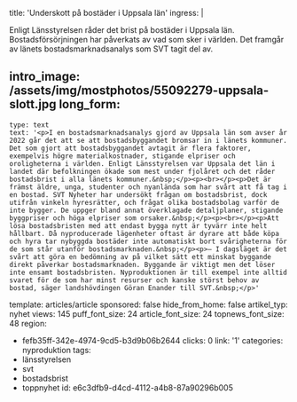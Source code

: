 title: 'Underskott på bostäder i Uppsala län'
ingress: |
  <p>Enligt Länsstyrelsen råder det brist på bostäder i Uppsala län. Bostadsförsörjningen har påverkats av vad som sker i världen. Det framgår av länets bostadsmarknadsanalys som SVT tagit del av.
  </p>
  
intro_image: /assets/img/mostphotos/55092279-uppsala-slott.jpg
long_form:
  -
    type: text
    text: '<p>I en bostadsmarknadsanalys gjord av Uppsala län som avser år 2022 går det att se att bostadsbyggandet bromsar in i länets kommuner. Det som gjort att bostadsbyggandet avtagit är flera faktorer, exempelvis högre materialkostnader, stigande elpriser och oroligheterna i världen. Enligt Länsstyrelsen var Uppsala det län i landet där befolkningen ökade som mest under fjolåret och det råder bostadsbrist i alla länets kommuner.&nbsp;</p><p><br></p><p>Det är främst äldre, unga, studenter och nyanlända som har svårt att få tag i en bostad. SVT Nyheter har undersökt frågan om bostadsbrist, dock utifrån vinkeln hyresrätter, och frågat olika bostadsbolag varför de inte bygger. De uppger bland annat överklagade detaljplaner, stigande byggpriser och höga elpriser som orsaker.&nbsp;</p><p><br></p><p>Att lösa bostadsbristen med att endast bygga nytt är tyvärr inte helt hållbart. Då nyproducerade lägenheter oftast är dyrare att både köpa och hyra tar nybyggda bostäder inte automatiskt bort svårigheterna för de som står utanför bostadsmarknaden.&nbsp;</p><p>– I dagsläget är det svårt att göra en bedömning av på vilket sätt ett minskat byggande direkt påverkar bostadsmarknaden. Byggande är viktigt men det löser inte ensamt bostadsbristen. Nyproduktionen är till exempel inte alltid svaret för de som har minst resurser och kanske störst behov av bostad, säger landshövdingen Göran Enander till SVT.&nbsp;</p>'
template: articles/article
sponsored: false
hide_from_home: false
artikel_typ: nyhet
views: 145
puff_font_size: 24
article_font_size: 24
topnews_font_size: 48
region:
  - fefb35ff-342e-4974-9cd5-b3d9b06b2644
clicks: 0
link: '1'
categories: nyproduktion
tags:
  - länsstyrelsen
  - svt
  - bostadsbrist
  - toppnyhet
id: e6c3dfb9-d4cd-4112-a4b8-87a90296b005
